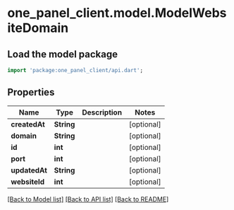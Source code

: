 # one_panel_client.model.ModelWebsiteDomain

## Load the model package
```dart
import 'package:one_panel_client/api.dart';
```

## Properties
Name | Type | Description | Notes
------------ | ------------- | ------------- | -------------
**createdAt** | **String** |  | [optional] 
**domain** | **String** |  | [optional] 
**id** | **int** |  | [optional] 
**port** | **int** |  | [optional] 
**updatedAt** | **String** |  | [optional] 
**websiteId** | **int** |  | [optional] 

[[Back to Model list]](../README.md#documentation-for-models) [[Back to API list]](../README.md#documentation-for-api-endpoints) [[Back to README]](../README.md)



